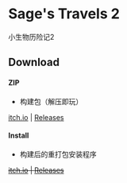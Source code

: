 <!--
 * @Author: Nya-WSL
 * Copyright © 2023 by Nya-WSL All Rights Reserved. 
 * @Date: 2023-10-15 17:54:19
 * @LastEditors: 狐日泽
 * @LastEditTime: 2023-10-16 11:13:25
-->
# Sage's Travels 2

小生物历险记2

## Download

#### ZIP

- 构建包（解压即玩）

[itch.io](https://nya-wsl.itch.io/sage-travels-2) | [Releases](https://github.com/Nya-WSL/Sage_Travels_2/releases)

#### Install

- 构建后的重打包安装程序

<s>[itch.io](https://nya-wsl.itch.io/sage-travels-2) | [Releases](https://github.com/Nya-WSL/Sage_Travels_2/releases)</s>